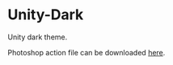 # Unity-Dark
Unity dark theme.

Photoshop action file can be downloaded [here](https://www.dropbox.com/s/ggz5aveq0vdixvz/Unity%20Dark%20Mode.atn?dl=0).
